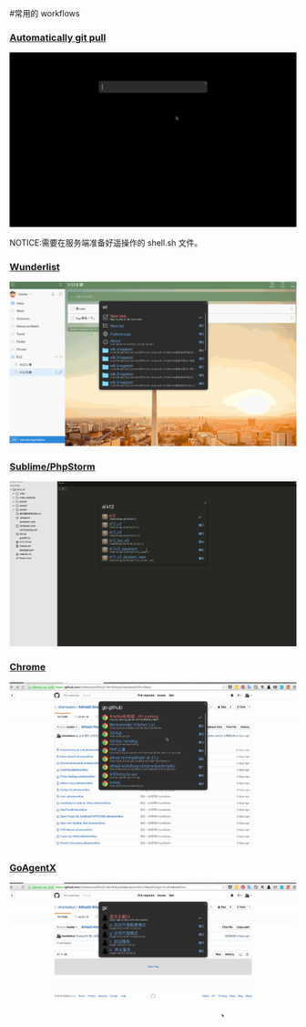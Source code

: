 #常用的 workflows  

### [Automatically git pull](https://github.com/charleskun/Alfred2-WorkFlows/blob/master/Workflows/Automatically%20git%20pull.alfredworkflow)
![workflows](./gf/git_pull.gif)

NOTICE:需要在服务端准备好遥操作的 shell.sh 文件。

### [Wunderlist](https://github.com/charleskun/Alfred2-WorkFlows/blob/master/Workflows/Wunderlist.alfredworkflow)
![workflows](./gf/wl.gif)

### [Sublime/PhpStorm](https://github.com/charleskun/Alfred2-WorkFlows/blob/master/Workflows/Open%20with%20Sublime%20Text.alfredworkflow)
![workflows](./gf/sl.gif)


### [Chrome](https://github.com/charleskun/Alfred2-WorkFlows/blob/master/Workflows/Chrome%20Bookmarks.alfredworkflow)
![workflows](./gf/chrome.gif)

### [GoAgentX](https://github.com/charleskun/Alfred2-WorkFlows/blob/master/Workflows/GoAgentX.alfredworkflow)
![workflows](./gf/gx.gif) 